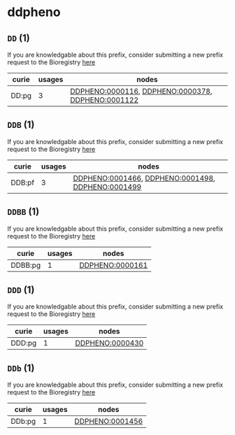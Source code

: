 # ddpheno

## `DD` (1)

If you are knowledgable about this prefix, consider submitting a new prefix
request to the Bioregistry [here](https://github.com/biopragmatics/bioregistry/issues/new?assignees=cthoyt&labels=New%2CPrefix&template=new-prefix.yml&title=%5BResource%5D%3A%20DD)

| curie   |   usages | nodes                                                                                                                                                                                                   |
|---------|----------|---------------------------------------------------------------------------------------------------------------------------------------------------------------------------------------------------------|
| DD:pg   |        3 | [DDPHENO:0000116](http://purl.obolibrary.org/obo/DDPHENO_0000116), [DDPHENO:0000378](http://purl.obolibrary.org/obo/DDPHENO_0000378), [DDPHENO:0001122](http://purl.obolibrary.org/obo/DDPHENO_0001122) |

## `DDB` (1)

If you are knowledgable about this prefix, consider submitting a new prefix
request to the Bioregistry [here](https://github.com/biopragmatics/bioregistry/issues/new?assignees=cthoyt&labels=New%2CPrefix&template=new-prefix.yml&title=%5BResource%5D%3A%20DDB)

| curie   |   usages | nodes                                                                                                                                                                                                   |
|---------|----------|---------------------------------------------------------------------------------------------------------------------------------------------------------------------------------------------------------|
| DDB:pf  |        3 | [DDPHENO:0001466](http://purl.obolibrary.org/obo/DDPHENO_0001466), [DDPHENO:0001498](http://purl.obolibrary.org/obo/DDPHENO_0001498), [DDPHENO:0001499](http://purl.obolibrary.org/obo/DDPHENO_0001499) |

## `DDBB` (1)

If you are knowledgable about this prefix, consider submitting a new prefix
request to the Bioregistry [here](https://github.com/biopragmatics/bioregistry/issues/new?assignees=cthoyt&labels=New%2CPrefix&template=new-prefix.yml&title=%5BResource%5D%3A%20DDBB)

| curie   |   usages | nodes                                                             |
|---------|----------|-------------------------------------------------------------------|
| DDBB:pg |        1 | [DDPHENO:0000161](http://purl.obolibrary.org/obo/DDPHENO_0000161) |

## `DDD` (1)

If you are knowledgable about this prefix, consider submitting a new prefix
request to the Bioregistry [here](https://github.com/biopragmatics/bioregistry/issues/new?assignees=cthoyt&labels=New%2CPrefix&template=new-prefix.yml&title=%5BResource%5D%3A%20DDD)

| curie   |   usages | nodes                                                             |
|---------|----------|-------------------------------------------------------------------|
| DDD:pg  |        1 | [DDPHENO:0000430](http://purl.obolibrary.org/obo/DDPHENO_0000430) |

## `DDb` (1)

If you are knowledgable about this prefix, consider submitting a new prefix
request to the Bioregistry [here](https://github.com/biopragmatics/bioregistry/issues/new?assignees=cthoyt&labels=New%2CPrefix&template=new-prefix.yml&title=%5BResource%5D%3A%20DDb)

| curie   |   usages | nodes                                                             |
|---------|----------|-------------------------------------------------------------------|
| DDb:pg  |        1 | [DDPHENO:0001456](http://purl.obolibrary.org/obo/DDPHENO_0001456) |

